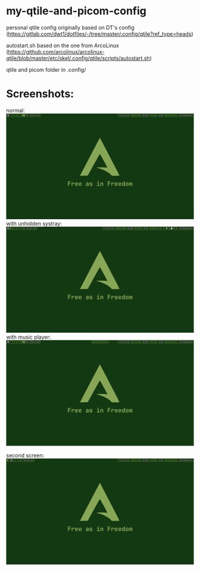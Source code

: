 # my-qtile-and-picom-config

personal qtile config originally based on DT's config (https://gitlab.com/dwt1/dotfiles/-/tree/master/.config/qtile?ref_type=heads) 

autostart.sh based on the one from ArcoLinux (https://github.com/arcolinux/arcolinux-qtile/blob/master/etc/skel/.config/qtile/scripts/autostart.sh)

qtile and picom folder in .config/

# Screenshots:
normal:
<img src="screenshots/screen-one-normal.png">
with unhidden systray:
<img src="screenshots/screen-one-systray.png">
with music player:
<img src="screenshots/screen-one-mpris.png">

second screen:
<img src="screenshots/screen-two.png">
